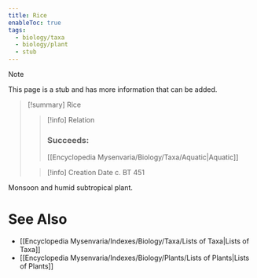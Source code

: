 ```yaml
---
title: Rice
enableToc: true
tags:
  - biology/taxa
  - biology/plant
  - stub
---
```


> [!note]
> This page is a stub and has more information that can be added.

> [!summary] Rice
> > [!info] Relation
> > ### Succeeds:
> > [[Encyclopedia Mysenvaria/Biology/Taxa/Aquatic|Aquatic]]
>
> > [!info] Creation Date
> > c. BT 451

Monsoon and humid subtropical plant.

# See Also
- [[Encyclopedia Mysenvaria/Indexes/Biology/Taxa/Lists of Taxa|Lists of Taxa]]
- [[Encyclopedia Mysenvaria/Indexes/Biology/Plants/Lists of Plants|Lists of Plants]]
